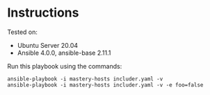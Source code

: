 # Instructions

Tested on:
- Ubuntu Server 20.04
- Ansible 4.0.0, ansible-base 2.11.1

Run this playbook using the commands:

    ansible-playbook -i mastery-hosts includer.yaml -v
    ansible-playbook -i mastery-hosts includer.yaml -v -e foo=false
